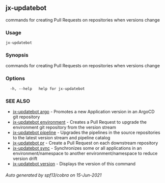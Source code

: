 ## jx-updatebot

commands for creating Pull Requests on repositories when versions change

### Usage

```
jx-updatebot
```

### Synopsis

commands for creating Pull Requests on repositories when versions change

### Options

```
  -h, --help   help for jx-updatebot
```

### SEE ALSO

* [jx-updatebot argo](jx-updatebot_argo.md)	 - Promotes a new Application version in an ArgoCD git repository
* [jx-updatebot environment](jx-updatebot_environment.md)	 - Creates a Pull Request to upgrade the environment git repository from the version stream
* [jx-updatebot pipeline](jx-updatebot_pipeline.md)	 - Upgrades the pipelines in the source repositories to the latest version stream and pipeline catalog
* [jx-updatebot pr](jx-updatebot_pr.md)	 - Create a Pull Request on each downstream repository
* [jx-updatebot sync](jx-updatebot_sync.md)	 - Synchronizes some or all applications in an environment/namespace to another environment/namespace to reduce version drift
* [jx-updatebot version](jx-updatebot_version.md)	 - Displays the version of this command

###### Auto generated by spf13/cobra on 15-Jun-2021
